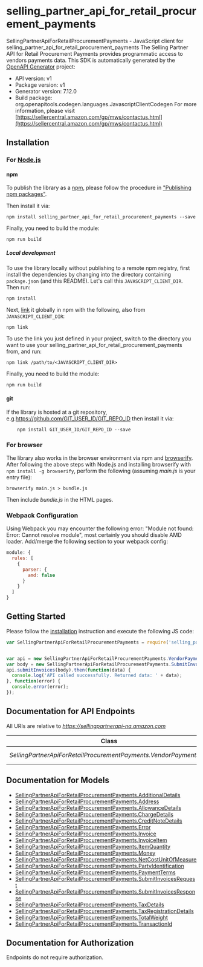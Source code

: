 # selling_partner_api_for_retail_procurement_payments

SellingPartnerApiForRetailProcurementPayments - JavaScript client for selling_partner_api_for_retail_procurement_payments
The Selling Partner API for Retail Procurement Payments provides programmatic access to vendors payments data.
This SDK is automatically generated by the [OpenAPI Generator](https://openapi-generator.tech) project:

- API version: v1
- Package version: v1
- Generator version: 7.12.0
- Build package: org.openapitools.codegen.languages.JavascriptClientCodegen
For more information, please visit [https://sellercentral.amazon.com/gp/mws/contactus.html](https://sellercentral.amazon.com/gp/mws/contactus.html)

## Installation

### For [Node.js](https://nodejs.org/)

#### npm

To publish the library as a [npm](https://www.npmjs.com/), please follow the procedure in ["Publishing npm packages"](https://docs.npmjs.com/getting-started/publishing-npm-packages).

Then install it via:

```shell
npm install selling_partner_api_for_retail_procurement_payments --save
```

Finally, you need to build the module:

```shell
npm run build
```

##### Local development

To use the library locally without publishing to a remote npm registry, first install the dependencies by changing into the directory containing `package.json` (and this README). Let's call this `JAVASCRIPT_CLIENT_DIR`. Then run:

```shell
npm install
```

Next, [link](https://docs.npmjs.com/cli/link) it globally in npm with the following, also from `JAVASCRIPT_CLIENT_DIR`:

```shell
npm link
```

To use the link you just defined in your project, switch to the directory you want to use your selling_partner_api_for_retail_procurement_payments from, and run:

```shell
npm link /path/to/<JAVASCRIPT_CLIENT_DIR>
```

Finally, you need to build the module:

```shell
npm run build
```

#### git

If the library is hosted at a git repository, e.g.https://github.com/GIT_USER_ID/GIT_REPO_ID
then install it via:

```shell
    npm install GIT_USER_ID/GIT_REPO_ID --save
```

### For browser

The library also works in the browser environment via npm and [browserify](http://browserify.org/). After following
the above steps with Node.js and installing browserify with `npm install -g browserify`,
perform the following (assuming *main.js* is your entry file):

```shell
browserify main.js > bundle.js
```

Then include *bundle.js* in the HTML pages.

### Webpack Configuration

Using Webpack you may encounter the following error: "Module not found: Error:
Cannot resolve module", most certainly you should disable AMD loader. Add/merge
the following section to your webpack config:

```javascript
module: {
  rules: [
    {
      parser: {
        amd: false
      }
    }
  ]
}
```

## Getting Started

Please follow the [installation](#installation) instruction and execute the following JS code:

```javascript
var SellingPartnerApiForRetailProcurementPayments = require('selling_partner_api_for_retail_procurement_payments');


var api = new SellingPartnerApiForRetailProcurementPayments.VendorPaymentsApi()
var body = new SellingPartnerApiForRetailProcurementPayments.SubmitInvoicesRequest(); // {SubmitInvoicesRequest} The request body containing the invoice data to submit.
api.submitInvoices(body).then(function(data) {
  console.log('API called successfully. Returned data: ' + data);
}, function(error) {
  console.error(error);
});


```

## Documentation for API Endpoints

All URIs are relative to *https://sellingpartnerapi-na.amazon.com*

Class | Method | HTTP request | Description
------------ | ------------- | ------------- | -------------
*SellingPartnerApiForRetailProcurementPayments.VendorPaymentsApi* | [**submitInvoices**](docs/VendorPaymentsApi.md#submitInvoices) | **POST** /vendor/payments/v1/invoices | 


## Documentation for Models

 - [SellingPartnerApiForRetailProcurementPayments.AdditionalDetails](docs/AdditionalDetails.md)
 - [SellingPartnerApiForRetailProcurementPayments.Address](docs/Address.md)
 - [SellingPartnerApiForRetailProcurementPayments.AllowanceDetails](docs/AllowanceDetails.md)
 - [SellingPartnerApiForRetailProcurementPayments.ChargeDetails](docs/ChargeDetails.md)
 - [SellingPartnerApiForRetailProcurementPayments.CreditNoteDetails](docs/CreditNoteDetails.md)
 - [SellingPartnerApiForRetailProcurementPayments.Error](docs/Error.md)
 - [SellingPartnerApiForRetailProcurementPayments.Invoice](docs/Invoice.md)
 - [SellingPartnerApiForRetailProcurementPayments.InvoiceItem](docs/InvoiceItem.md)
 - [SellingPartnerApiForRetailProcurementPayments.ItemQuantity](docs/ItemQuantity.md)
 - [SellingPartnerApiForRetailProcurementPayments.Money](docs/Money.md)
 - [SellingPartnerApiForRetailProcurementPayments.NetCostUnitOfMeasure](docs/NetCostUnitOfMeasure.md)
 - [SellingPartnerApiForRetailProcurementPayments.PartyIdentification](docs/PartyIdentification.md)
 - [SellingPartnerApiForRetailProcurementPayments.PaymentTerms](docs/PaymentTerms.md)
 - [SellingPartnerApiForRetailProcurementPayments.SubmitInvoicesRequest](docs/SubmitInvoicesRequest.md)
 - [SellingPartnerApiForRetailProcurementPayments.SubmitInvoicesResponse](docs/SubmitInvoicesResponse.md)
 - [SellingPartnerApiForRetailProcurementPayments.TaxDetails](docs/TaxDetails.md)
 - [SellingPartnerApiForRetailProcurementPayments.TaxRegistrationDetails](docs/TaxRegistrationDetails.md)
 - [SellingPartnerApiForRetailProcurementPayments.TotalWeight](docs/TotalWeight.md)
 - [SellingPartnerApiForRetailProcurementPayments.TransactionId](docs/TransactionId.md)


## Documentation for Authorization

Endpoints do not require authorization.

